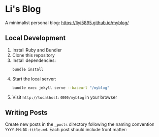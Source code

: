 # Li's Blog

A minimalist personal blog: https://liyi5895.github.io/myblog/

## Local Development

1. Install Ruby and Bundler
2. Clone this repository
3. Install dependencies:
   ```bash
   bundle install
   ```
4. Start the local server:
   ```bash
   bundle exec jekyll serve --baseurl "/myblog"
   ```
5. Visit `http://localhost:4000/myblog` in your browser

## Writing Posts

Create new posts in the `_posts` directory following the naming convention `YYYY-MM-DD-title.md`. Each post should include front matter: